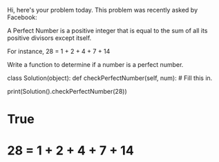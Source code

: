 Hi, here's your problem today. This problem was recently asked by Facebook:

A Perfect Number is a positive integer that is equal to the sum of all its positive divisors except itself.

For instance,
28 = 1 + 2 + 4 + 7 + 14

Write a function to determine if a number is a perfect number.

class Solution(object):
  def checkPerfectNumber(self, num):
    # Fill this in.

print(Solution().checkPerfectNumber(28))
# True
# 28 = 1 + 2 + 4 + 7 + 14
